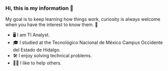 ### Hi, this is my information 👋


My goal is to keep learning how things work, curiosity is always welcome when you have the interest to know them. 📌

- 🖥️ I am TI Analyst.
- 🎓 I studied at the Tecnológico Nacional de México Campus Occidente del Estado de Hidalgo.
- 🛠️ I enjoy solving technical problems.
- 👩‍💻 I like to help others. 

